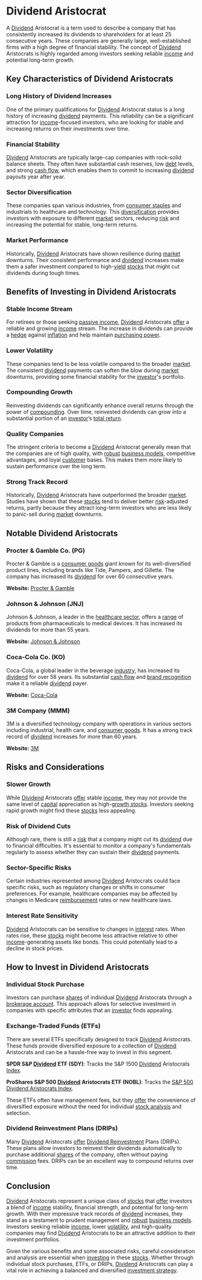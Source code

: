 # Dividend Aristocrat

A [Dividend](../d/dividend.md) Aristocrat is a term used to describe a company that has consistently increased its dividends to shareholders for at least 25 consecutive years. These companies are generally large, well-established firms with a high degree of financial stability. The concept of [Dividend](../d/dividend.md) Aristocrats is highly regarded among investors seeking reliable [income](../i/income.md) and potential long-term growth.

## Key Characteristics of Dividend Aristocrats

### Long History of Dividend Increases
One of the primary qualifications for [Dividend](../d/dividend.md) Aristocrat status is a long history of increasing [dividend](../d/dividend.md) payments. This reliability can be a significant attraction for [income](../i/income.md)-focused investors, who are looking for stable and increasing returns on their investments over time.

### Financial Stability
[Dividend](../d/dividend.md) Aristocrats are typically large-cap companies with rock-solid balance sheets. They often have substantial cash reserves, low [debt](../d/debt.md) levels, and strong [cash flow](../c/cash_flow.md), which enables them to commit to increasing [dividend](../d/dividend.md) payouts year after year.

### Sector Diversification
These companies span various industries, from [consumer staples](../c/consumer_staples.md) and industrials to healthcare and technology. This [diversification](../d/diversification.md) provides investors with exposure to different [market](../m/market.md) sectors, reducing [risk](../r/risk.md) and increasing the potential for stable, long-term returns.

### Market Performance
Historically, [Dividend](../d/dividend.md) Aristocrats have shown resilience during [market](../m/market.md) downturns. Their consistent performance and [dividend](../d/dividend.md) increases make them a safer investment compared to high-[yield](../y/yield.md) [stocks](../s/stock.md) that might cut dividends during tough times.

## Benefits of Investing in Dividend Aristocrats

### Stable Income Stream
For retirees or those seeking [passive income](../p/passive_income.md), [Dividend](../d/dividend.md) Aristocrats [offer](../o/offer.md) a reliable and growing [income](../i/income.md) stream. The increase in dividends can provide a [hedge](../h/hedge.md) against [inflation](../i/inflation.md) and help maintain [purchasing power](../p/purchasing_power.md).

### Lower Volatility
These companies tend to be less volatile compared to the broader [market](../m/market.md). The consistent [dividend](../d/dividend.md) payments can soften the blow during [market](../m/market.md) downturns, providing some financial stability for the [investor](../i/investor.md)'s portfolio.

### Compounding Growth
Reinvesting dividends can significantly enhance overall returns through the power of [compounding](../c/compounding.md). Over time, reinvested dividends can grow into a substantial portion of an [investor](../i/investor.md)’s [total return](../t/total_return.md).

### Quality Companies
The stringent criteria to become a [Dividend](../d/dividend.md) Aristocrat generally mean that the companies are of high quality, with [robust](../r/robust.md) [business models](../b/business_models.md), competitive advantages, and loyal [customer](../c/customer.md) bases. This makes them more likely to sustain performance over the long term.

### Strong Track Record
Historically, [Dividend](../d/dividend.md) Aristocrats have outperformed the broader [market](../m/market.md). Studies have shown that these [stocks](../s/stock.md) tend to deliver better [risk](../r/risk.md)-adjusted returns, partly because they attract long-term investors who are less likely to panic-sell during [market](../m/market.md) downturns.

## Notable Dividend Aristocrats

### Procter & Gamble Co. (PG)
Procter & Gamble is a [consumer goods](../c/consumer_goods.md) giant known for its well-diversified product lines, including brands like Tide, Pampers, and Gillette. The company has increased its [dividend](../d/dividend.md) for over 60 consecutive years.

**Website:** [Procter & Gamble](https://us.pg.com/)

### Johnson & Johnson (JNJ)
Johnson & Johnson, a leader in the [healthcare sector](../h/healthcare_sector.md), offers a [range](../r/range.md) of products from pharmaceuticals to medical devices. It has increased its dividends for more than 55 years.

**Website:** [Johnson & Johnson](https://www.jnj.com/)

### Coca-Cola Co. (KO)
Coca-Cola, a global leader in the beverage [industry](../i/industry.md), has increased its [dividend](../d/dividend.md) for over 58 years. Its substantial [cash flow](../c/cash_flow.md) and [brand recognition](../b/brand_recognition.md) make it a reliable [dividend](../d/dividend.md) payer.

**Website:** [Coca-Cola](https://www.coca-colacompany.com/)

### 3M Company (MMM)
3M is a diversified technology company with operations in various sectors including industrial, health care, and [consumer goods](../c/consumer_goods.md). It has a strong track record of [dividend](../d/dividend.md) increases for more than 60 years.

**Website:** [3M](https://www.3m.com/)

## Risks and Considerations

### Slower Growth
While [Dividend](../d/dividend.md) Aristocrats [offer](../o/offer.md) stable [income](../i/income.md), they may not provide the same level of [capital](../c/capital.md) appreciation as high-[growth stocks](../g/growth_stocks.md). Investors seeking rapid growth might find these [stocks](../s/stock.md) less appealing.

### Risk of Dividend Cuts
Although rare, there is still a [risk](../r/risk.md) that a company might cut its [dividend](../d/dividend.md) due to financial difficulties. It's essential to monitor a company's fundamentals regularly to assess whether they can sustain their [dividend](../d/dividend.md) payments.

### Sector-Specific Risks
Certain industries represented among [Dividend](../d/dividend.md) Aristocrats could face specific risks, such as regulatory changes or shifts in consumer preferences. For example, healthcare companies may be affected by changes in Medicare [reimbursement](../r/reimbursement.md) rates or new healthcare laws.

### Interest Rate Sensitivity
[Dividend](../d/dividend.md) Aristocrats can be sensitive to changes in [interest](../i/interest.md) rates. When rates rise, these [stocks](../s/stock.md) might become less attractive relative to other [income](../i/income.md)-generating assets like bonds. This could potentially lead to a decline in stock prices.

## How to Invest in Dividend Aristocrats

### Individual Stock Purchase
Investors can purchase [shares](../s/shares.md) of individual [Dividend](../d/dividend.md) Aristocrats through a [brokerage account](../b/brokerage_account.md). This approach allows for selective investment in companies with specific attributes that an [investor](../i/investor.md) finds appealing.

### Exchange-Traded Funds (ETFs)
There are several ETFs specifically designed to track [Dividend](../d/dividend.md) Aristocrats. These funds provide diversified exposure to a collection of [Dividend](../d/dividend.md) Aristocrats and can be a hassle-free way to invest in this segment.

**SPDR S&P [Dividend](../d/dividend.md) ETF (SDY)**: Tracks the S&P 1500 [Dividend](../d/dividend.md) Aristocrats [Index](../i/index.md).

**ProShares S&P 500 [Dividend](../d/dividend.md) Aristocrats ETF (NOBL)**: Tracks the [S&P 500 Dividend Aristocrats Index](../s/s&p_500_dividend_aristocrats_index.md).

These ETFs often have management fees, but they [offer](../o/offer.md) the convenience of diversified exposure without the need for individual [stock analysis](../s/stock_analysis.md) and selection.

### Dividend Reinvestment Plans (DRIPs)
Many [Dividend](../d/dividend.md) Aristocrats [offer](../o/offer.md) [Dividend Reinvestment](../d/dividend_reinvestment.md) Plans (DRIPs). These plans allow investors to reinvest their dividends automatically to purchase additional [shares](../s/shares.md) of the company, often without paying [commission](../c/commission.md) fees. DRIPs can be an excellent way to compound returns over time.

## Conclusion

[Dividend](../d/dividend.md) Aristocrats represent a unique class of [stocks](../s/stock.md) that [offer](../o/offer.md) investors a blend of [income](../i/income.md) stability, financial strength, and potential for long-term growth. With their impressive track records of [dividend](../d/dividend.md) increases, they stand as a testament to prudent management and [robust](../r/robust.md) [business models](../b/business_models.md). Investors seeking reliable [income](../i/income.md), lower [volatility](../v/volatility.md), and high-quality companies may find [Dividend](../d/dividend.md) Aristocrats to be an attractive addition to their investment portfolios.

Given the various benefits and some associated risks, careful consideration and analysis are essential when [investing](../i/investing.md) in these [stocks](../s/stock.md). Whether through individual stock purchases, ETFs, or DRIPs, [Dividend](../d/dividend.md) Aristocrats can play a vital role in achieving a balanced and diversified [investment strategy](../i/investment_strategy.md).